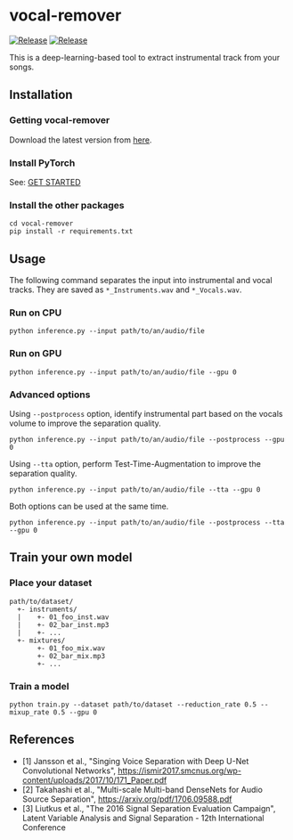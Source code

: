 # vocal-remover

[![Release](https://img.shields.io/github/release/tsurumeso/vocal-remover.svg)](https://github.com/tsurumeso/vocal-remover/releases/latest)
[![Release](https://img.shields.io/github/downloads/tsurumeso/vocal-remover/total.svg)](https://github.com/tsurumeso/vocal-remover/releases)

This is a deep-learning-based tool to extract instrumental track from your songs.

## Installation

### Getting vocal-remover
Download the latest version from [here](https://github.com/tsurumeso/vocal-remover/releases).

### Install PyTorch
See: [GET STARTED](https://pytorch.org/get-started/locally/)

### Install the other packages
```
cd vocal-remover
pip install -r requirements.txt
```

## Usage
The following command separates the input into instrumental and vocal tracks. They are saved as `*_Instruments.wav` and `*_Vocals.wav`.

### Run on CPU
```
python inference.py --input path/to/an/audio/file
```

### Run on GPU
```
python inference.py --input path/to/an/audio/file --gpu 0
```

### Advanced options
Using `--postprocess` option, identify instrumental part based on the vocals volume to improve the separation quality.
```
python inference.py --input path/to/an/audio/file --postprocess --gpu 0
```

Using `--tta` option, perform Test-Time-Augmentation to improve the separation quality.
```
python inference.py --input path/to/an/audio/file --tta --gpu 0
```

Both options can be used at the same time.
```
python inference.py --input path/to/an/audio/file --postprocess --tta --gpu 0
```

## Train your own model

### Place your dataset
```
path/to/dataset/
  +- instruments/
  |    +- 01_foo_inst.wav
  |    +- 02_bar_inst.mp3
  |    +- ...
  +- mixtures/
       +- 01_foo_mix.wav
       +- 02_bar_mix.mp3
       +- ...
```

### Train a model
```
python train.py --dataset path/to/dataset --reduction_rate 0.5 --mixup_rate 0.5 --gpu 0
```

## References
- [1] Jansson et al., "Singing Voice Separation with Deep U-Net Convolutional Networks", https://ismir2017.smcnus.org/wp-content/uploads/2017/10/171_Paper.pdf
- [2] Takahashi et al., "Multi-scale Multi-band DenseNets for Audio Source Separation", https://arxiv.org/pdf/1706.09588.pdf
- [3] Liutkus et al., "The 2016 Signal Separation Evaluation Campaign", Latent Variable Analysis and Signal Separation - 12th International Conference

